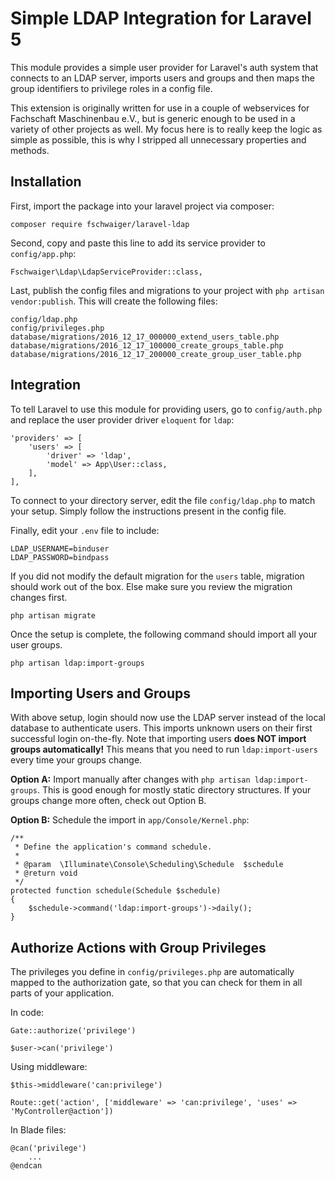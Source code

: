 # Simple LDAP Integration for Laravel 5

This module provides a simple user provider for Laravel's auth system
that connects to an LDAP server, imports users and groups and then
maps the group identifiers to privilege roles in a config file.

This extension is originally written for use in a couple of webservices
for Fachschaft Maschinenbau e.V., but is generic enough to be used in
a variety of other projects as well. My focus here is to really keep
the logic as simple as possible, this is why I stripped all unnecessary
properties and methods.


## Installation

First, import the package into your laravel project via composer:

    composer require fschwaiger/laravel-ldap

Second, copy and paste this line to add its service provider to `config/app.php`:

    Fschwaiger\Ldap\LdapServiceProvider::class,

Last, publish the config files and migrations to your project with
`php artisan vendor:publish`. This will create the following files:

    config/ldap.php
    config/privileges.php
    database/migrations/2016_12_17_000000_extend_users_table.php
    database/migrations/2016_12_17_100000_create_groups_table.php
    database/migrations/2016_12_17_200000_create_group_user_table.php


## Integration

To tell Laravel to use this module for providing users, go to `config/auth.php`
and replace the user provider driver `eloquent` for `ldap`:

    'providers' => [
        'users' => [
            'driver' => 'ldap',
            'model' => App\User::class,
        ],
    ],

To connect to your directory server, edit the file `config/ldap.php` to match
your setup. Simply follow the instructions present in the config file.

Finally, edit your `.env` file to include:

    LDAP_USERNAME=binduser
    LDAP_PASSWORD=bindpass

If you did not modify the default migration for the `users` table, migration
should work out of the box. Else make sure you review the migration changes first.

    php artisan migrate

Once the setup is complete, the following command should import all your user groups.

    php artisan ldap:import-groups


## Importing Users and Groups

With above setup, login should now use the LDAP server instead of the local
database to authenticate users. This imports unknown users on their first successful
login on-the-fly. Note that importing users __does NOT import groups automatically!__
This means that you need to run `ldap:import-users` every time your groups change.

__Option A:__ Import manually after changes with `php artisan ldap:import-groups`.
This is good enough for mostly static directory structures. If your groups change
more often, check out Option B.

__Option B:__ Schedule the import in `app/Console/Kernel.php`:

    /**
     * Define the application's command schedule.
     *
     * @param  \Illuminate\Console\Scheduling\Schedule  $schedule
     * @return void
     */
    protected function schedule(Schedule $schedule)
    {
        $schedule->command('ldap:import-groups')->daily();
    }


## Authorize Actions with Group Privileges

The privileges you define in `config/privileges.php` are automatically mapped to the
authorization gate, so that you can check for them in all parts of your application.

In code:

    Gate::authorize('privilege')
    
    $user->can('privilege')

Using middleware:

    $this->middleware('can:privilege')

    Route::get('action', ['middleware' => 'can:privilege', 'uses' => 'MyController@action'])

In Blade files:

    @can('privilege')
        ...
    @endcan

